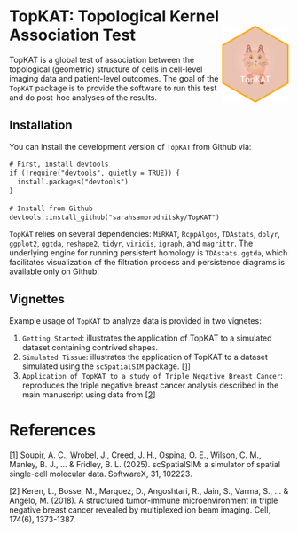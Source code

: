 # TopKAT: Topological Kernel Association Test <img src="man/figures/TopKAT_hex.png" align="right" alt="" width="120" />

TopKAT is a global test of association between the topological (geometric) structure of cells in cell-level imaging data and patient-level outcomes. 
The goal of the `TopKAT` package is to provide the software to run this test and do post-hoc analyses of the results. 

## Installation

You can install the development version of `TopKAT` from Github via:
```
# First, install devtools
if (!require("devtools", quietly = TRUE)) {
  install.packages("devtools")
}

# Install from Github
devtools::install_github("sarahsamorodnitsky/TopKAT")
```
`TopKAT` relies on several dependencies: `MiRKAT`, `RcppAlgos`, `TDAstats`, `dplyr`, `ggplot2`, `ggtda`, `reshape2`, `tidyr`, `viridis`, `igraph`, and `magrittr`. The underlying engine for running persistent homology is `TDAstats`. `ggtda`, which facilitates visualization of the filtration process and persistence diagrams is available only on Github. 

## Vignettes

Example usage of `TopKAT` to analyze data is provided in two vignetes:

1. `Getting Started`: illustrates the application of TopKAT to a simulated dataset containing contrived shapes.
2. `Simulated Tissue`: illustrates the application of TopKAT to a dataset simulated using the `scSpatialSIM` package. [[1]](#1)
3. `Application of TopKAT to a study of Triple Negative Breast Cancer`: reproduces the triple negative breast cancer analysis described in the main manuscript using data from [[2]](#2)

# References
<a id="1">[1]</a> 
Soupir, A. C., Wrobel, J., Creed, J. H., Ospina, O. E., Wilson, C. M., Manley, B. J., ... & Fridley, B. L. (2025). scSpatialSIM: a simulator of spatial single-cell molecular data. SoftwareX, 31, 102223.

<a id="2">[2]</a> 
Keren, L., Bosse, M., Marquez, D., Angoshtari, R., Jain, S., Varma, S., ... & Angelo, M. (2018). A structured tumor-immune microenvironment in triple negative breast cancer revealed by multiplexed ion beam imaging. Cell, 174(6), 1373-1387.

